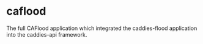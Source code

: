 # caflood
The full CAFlood application which integrated the caddies-flood application into the caddies-api framework.

